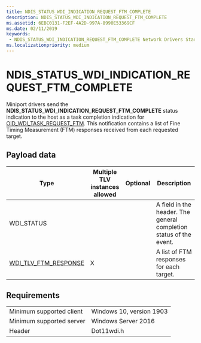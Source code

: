 ```yaml
---
title: NDIS_STATUS_WDI_INDICATION_REQUEST_FTM_COMPLETE
description: NDIS_STATUS_WDI_INDICATION_REQUEST_FTM_COMPLETE
ms.assetid: 6EBC0131-F2EF-4A2D-997A-8990E53369CF
ms.date: 02/11/2019
keywords:
 - NDIS_STATUS_WDI_INDICATION_REQUEST_FTM_COMPLETE Network Drivers Starting with Windows Vista
ms.localizationpriority: medium
---
```


# NDIS_STATUS_WDI_INDICATION_REQUEST_FTM_COMPLETE

Miniport drivers send the **NDIS_STATUS_WDI_INDICATION_REQUEST_FTM_COMPLETE** status indication to the host as a task completion indication for [OID_WDI_TASK_REQUEST_FTM](oid-wdi-task-request-ftm.md). This notification contains a list of Fine Timing Measurement (FTM) responses received from each requested target.

## Payload data

| Type | Multiple TLV instances allowed | Optional | Description |
| --- | --- | --- | --- |
| WDI_STATUS |   |   | A field in the header. The general completion status of the event.
| [WDI_TLV_FTM_RESPONSE](wdi-tlv-ftm-response.md) | X |   | A list of FTM responses for each target. |

## Requirements

|   |   |
| --- | --- |
| Minimum supported client | Windows 10, version 1903 |
| Minimum supported server | Windows Server 2016 |
| Header | Dot11wdi.h |
